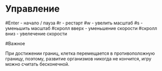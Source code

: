 # Управление

#Enter - начало / пауза
#r - рестарт
#w - увелить масштаб
#s - уменьшить масштаб
#скролл вверх - уменьшение скорости
#скролл вниз - увелечение скорости

#Важное

При достижении границ, клетка перемещается в противоположную границу, поэтому, развитие организмов никогда не кончится, игру можно считать бесконечной.
